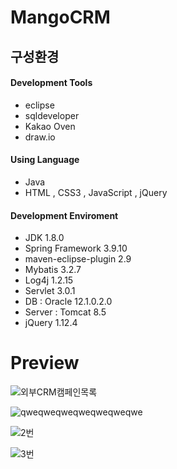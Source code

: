 # MangoCRM

## 구성환경




#### Development Tools
- eclipse
- sqldeveloper
- Kakao Oven
- draw.io

#### Using Language
- Java
- HTML , CSS3 , JavaScript , jQuery
#### Development Enviroment
- JDK 1.8.0
- Spring Framework 3.9.10
- maven-eclipse-plugin 2.9
- Mybatis 3.2.7
- Log4j 1.2.15
- Servlet 3.0.1
- DB : Oracle 12.1.0.2.0
- Server : Tomcat 8.5
- jQuery 1.12.4



# Preview


![외부CRM캠페인목록](https://user-images.githubusercontent.com/60458953/74208009-3a622400-4cc5-11ea-817a-a24435d1d1a8.PNG)

![qweqweqweqweqweqweqwe](https://user-images.githubusercontent.com/60458953/74208010-3b935100-4cc5-11ea-9d99-1b1e019e2247.PNG)

![2번](https://user-images.githubusercontent.com/60458953/74208011-3b935100-4cc5-11ea-8361-4cc2b2ad7851.PNG)

![3번](https://user-images.githubusercontent.com/60458953/74208013-3c2be780-4cc5-11ea-9af3-41a9d5c60720.PNG)
